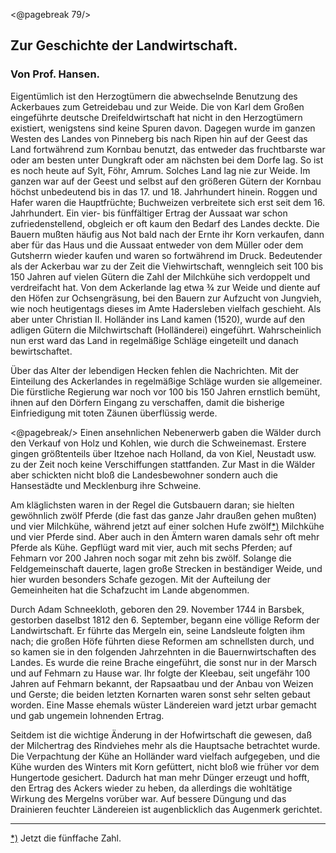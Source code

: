 <@pagebreak 79/>

<h2>Zur Geschichte der Landwirtschaft.</h2>

<h3>Von Prof. Hansen.</h3>

Eigentümlich ist den Herzogtümern die <span class="g">abwechselnde</span> Benutzung des Ackerbaues zum Getreidebau und zur Weide. Die von Karl dem Großen eingeführte deutsche Dreifeldwirtschaft hat nicht in den Herzogtümern existiert, wenigstens sind keine Spuren davon. Dagegen wurde im ganzen Westen des Landes von Pinneberg
bis nach Ripen hin auf der Geest das Land fortwährend zum
Kornbau benutzt, das entweder das fruchtbarste war oder am
besten unter Dungkraft oder am nächsten bei dem Dorfe lag. So
ist es noch heute auf  Sylt, Föhr, Amrum. Solches Land lag nie
zur Weide. Im ganzen war auf der Geest und selbst auf den
größeren Gütern der Kornbau höchst unbedeutend bis in das 17.
und 18. Jahrhundert hinein. Roggen und Hafer waren die Hauptfrüchte; Buchweizen verbreitete sich erst seit dem 16. Jahrhundert. Ein vier- bis fünffältiger Ertrag der Aussaat war schon zufriedenstellend, obgleich er oft kaum den Bedarf des Landes deckte. Die Bauern mußten häufig aus Not bald nach der Ernte ihr Korn verkaufen, dann aber für das Haus und die Aussaat entweder von dem Müller oder dem Gutsherrn wieder kaufen und waren so fortwährend im Druck. Bedeutender als der Ackerbau war zu der Zeit
die Viehwirtschaft, wenngleich seit 100 bis 150 Jahren auf vielen
Gütern die Zahl der Milchkühe sich verdoppelt und verdreifacht
hat. Von dem Ackerlande lag etwa ¾ zur Weide und diente auf
den Höfen zur Ochsengräsung, bei den Bauern zur Aufzucht von
Jungvieh, wie noch heutigentags dieses im Amte Hadersleben vielfach geschieht. Als aber unter Christian II. Holländer ins Land
kamen (1520), wurde auf den adligen Gütern die Milchwirtschaft
(Holländerei) eingeführt. Wahrscheinlich nun erst ward das Land
in regelmäßige Schläge eingeteilt und danach bewirtschaftet.

Über das Alter der lebendigen Hecken fehlen die Nachrichten.
Mit der Einteilung des Ackerlandes in regelmäßige Schläge wurden
sie allgemeiner. Die fürstliche Regierung war noch vor 100 bis
150 Jahren ernstlich bemüht, ihnen auf den Dörfern Eingang zu
verschaffen, damit die bisherige Einfriedigung mit toten Zäunen
überflüssig werde.	

<@pagebreak/>
Einen ansehnlichen Nebenerwerb gaben die Wälder durch den
Verkauf von <span class="g">Holz</span> und <span class="g">Kohlen</span>, wie durch die <span class="g">Schweinemast.</span> Erstere gingen größtenteils über <span class="g">Itzehoe</span> nach Holland, da von Kiel, Neustadt usw. zu der Zeit noch keine Verschiffungen stattfanden.
Zur Mast in die Wälder aber schickten nicht bloß die Landesbewohner sondern auch die Hansestädte und Mecklenburg ihre Schweine.

Am kläglichsten waren in der Regel die Gutsbauern daran;
sie hielten gewöhnlich zwölf Pferde (die fast das ganze Jahr draußen
gehen mußten) und vier Milchkühe, während jetzt auf einer solchen
Hufe zwölf<a class="refnote" id="rn1" href="#fn1">*)</a> Milchkühe und vier Pferde sind. Aber auch in den
Ämtern waren damals sehr oft mehr Pferde als Kühe. Gepflügt
ward mit vier, auch mit sechs Pferden; auf Fehmarn vor 200 Jahren
noch sogar mit zehn bis zwölf. Solange die Feldgemeinschaft
dauerte, lagen große Strecken in beständiger Weide, und hier wurden
besonders Schafe gezogen. Mit der Aufteilung der Gemeinheiten
hat die Schafzucht im Lande abgenommen.

Durch Adam Schneekloth, geboren den 29. November 1744 in
Barsbek, gestorben daselbst 1812 den 6. September, begann eine
völlige Reform der Landwirtschaft. Er führte das <span class="g">Mergeln</span> ein, seine Landsleute folgten ihm nach; die großen Höfe führten diese
Reformen am schnellsten durch, und so kamen sie in den folgenden
Jahrzehnten in die Bauernwirtschaften des Landes. Es wurde die
reine Brache eingeführt, die sonst nur in der Marsch und auf Fehmarn zu Hause war. Ihr folgte der <span class="g">Kleebau</span>, seit ungefähr 100 Jahren auf Fehmarn bekannt, der <span class="g">Rapsaatbau</span> und der Anbau von <span class="g">Weizen</span> und <span class="g">Gerste</span>; die beiden letzten Kornarten waren sonst sehr selten gebaut worden. Eine Masse ehemals wüster Ländereien ward jetzt urbar gemacht und gab ungemein lohnenden Ertrag.

Seitdem ist die wichtige Änderung in der Hofwirtschaft die gewesen,
daß der Milchertrag des Rindviehes mehr als die Hauptsache
betrachtet wurde. Die Verpachtung der Kühe an Holländer
ward vielfach aufgegeben, und die Kühe wurden des Winters mit
Korn gefüttert, nicht bloß wie früher vor dem Hungertode gesichert.
Dadurch hat man mehr Dünger erzeugt und hofft, den Ertrag des
Ackers wieder zu heben, da allerdings die wohltätige Wirkung des
Mergelns vorüber war. Auf bessere Düngung und das <span class="g">Drainieren</span> feuchter Ländereien ist augenblicklich das Augenmerk gerichtet.

<hr/>

<div class="footnote" id="fn1"><a href="#rn1">*)</a> Jetzt die fünffache Zahl.</div>

